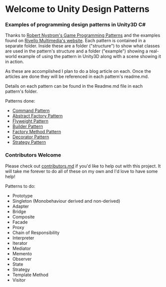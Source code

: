 # Welcome to Unity Design Patterns
### Examples of programming design patterns in Unity3D C# 

Thanks to [Robert Nystrom's Game Programming Patterns][1]
and the examples found on [Rivello Multimedia's website][2]. 
Each pattern is contained in a separate folder. Inside these are a folder ("structure") to show what classes are used in the pattern's structure and a folder ("example") showing a real-world example of using the pattern in Unity3D along with a scene showing it in action.

As these are accomplished I plan to do a blog article on each. Once the articles are done they will be referenced in each pattern's readme.md.

Details on each pattern can be found in the Readme.md file in each pattern's folder.

Patterns done:

 - [Command Pattern]
 - [Abstract Factory Pattern]
 - [Flyweight Pattern]
 - [Builder Pattern]
 - [Factory Method Pattern]
 - [Decorator Pattern]
 - [Strategy Pattern]

### Contributors Welcome
Please check out [contributors.md] if you'd like to help out with this project. It will take me forever to do all of these on my own and I'd love to have some help!

Patterns to do:

- Prototype
- Singleton (Monobehaviour derived and non-derived)
- Adapter
- Bridge
- Composite
- Facade
- Proxy
- Chain of Responsibility
- Interpreter
- Iterator
- Mediator
- Memento
- Observer
- State
- Strategy
- Template Method
- Visitor



[1]: http://gameprogrammingpatterns.com/
[2]: http://www.rivellomultimediaconsulting.com/unity3d-csharp-design-patterns/
[command pattern]:https://github.com/elitesuper/unity-design-patterns/tree/master/Assets/command%20pattern
[abstract factory pattern]:https://github.com/elitesuper/unity-design-patterns/tree/master/Assets/abstract%20factory
[flyweight pattern]:https://github.com/elitesuper/unity-design-patterns/tree/master/Assets/flyweight%20pattern
[contributors.md]:https://github.com/elitesuper/unity-design-patterns/blob/master/contributors.md
[builder pattern]:https://github.com/elitesuper/unity-design-patterns/tree/master/Assets/builder%20pattern
[factory method pattern]:https://github.com/elitesuper/unity-design-patterns/tree/master/Assets/factory%20method%20pattern
[decorator pattern]:https://github.com/elitesuper/unity-design-patterns/tree/master/Assets/decorator
[strategy pattern]:https://github.com/elitesuper/unity-design-patterns/tree/master/Assets/strategy%20pattern
